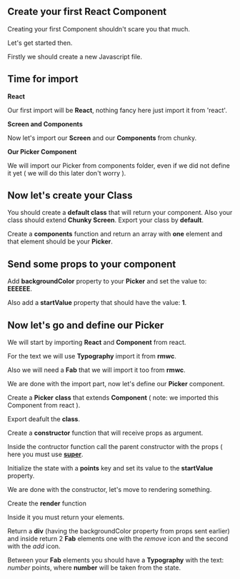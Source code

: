 ## Create your first React Component

Creating your first Component shouldn't scare you that much.

Let's get started then.

Firstly we should create a new Javascript file.

## Time for import

**React**

Our first import will be **React**, nothing fancy here just import it from 'react'.

**Screen and Components**

Now let's import our **Screen** and our **Components** from chunky.

**Our Picker Component**

We will import our Picker from components folder, even if we did not define it yet ( we will do this later don't worry ).

## Now let's create your Class

You should create a **default class** that will return your component. Also your class should extend **Chunky Screen**. Export your class by **default**.

Create a **components** function and return an array with **one** element and that element should be your **Picker**.

## Send some props to your component

Add **backgroundColor** property to your **Picker** and set the value to: **EEEEEE**.

Also add a **startValue** property that should have the value: **1**.


## Now let's go and define our Picker

We will start by importing **React** and **Component** from react.

For the text we will use **Typography** import it from **rmwc**.

Also we will need a **Fab** that we will import it too from **rmwc**.

We are done with the import part, now let's define our **Picker** component.

Create a **Picker** **class** that extends **Component** ( note: we imported this Component from react ).

Export deafult the **class**.

Create a **constructor** function that will receive props as argument.

Inside the contructor function call the parent constructor with the props ( here you must use [**super**](https://developer.mozilla.org/en-US/docs/Web/JavaScript/Reference/Operators/super).

Initialize the state with a **points** key and set its value to the **startValue** property.

We are done with the constructor, let's move to rendering something.

Create the **render** function

Inside it you must return your elements.

Return a **div** (having the backgroundColor property from props sent earlier) and inside return 2 **Fab** elements one with the *remove* icon and the second with the *add* icon.

Between your **Fab** elements you should have a **Typography** with the text: *number* points, where **number** will be taken from the state.